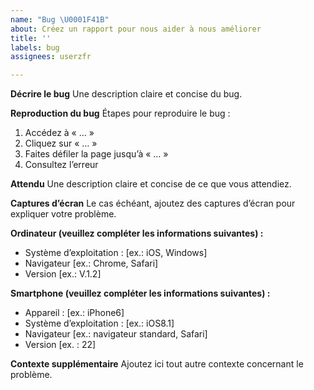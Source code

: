 ```yaml
---
name: "Bug \U0001F41B"
about: Créez un rapport pour nous aider à nous améliorer
title: ''
labels: bug
assignees: userzfr

---
```


**Décrire le bug**
Une description claire et concise du bug.

**Reproduction du bug**
Étapes pour reproduire le bug :
1. Accédez à « … »
2. Cliquez sur « … »
3. Faites défiler la page jusqu’à « … »
4. Consultez l’erreur

**Attendu**
Une description claire et concise de ce que vous attendiez.

**Captures d’écran**
Le cas échéant, ajoutez des captures d’écran pour expliquer votre problème.

**Ordinateur (veuillez compléter les informations suivantes) :**
- Système d’exploitation : [ex.: iOS, Windows]
- Navigateur [ex.: Chrome, Safari]
- Version [ex.: V.1.2]

**Smartphone (veuillez compléter les informations suivantes) :**
- Appareil : [ex.: iPhone6]
- Système d’exploitation : [ex.: iOS8.1]
- Navigateur [ex.: navigateur standard, Safari]
- Version [ex. : 22]

**Contexte supplémentaire**
Ajoutez ici tout autre contexte concernant le problème.

